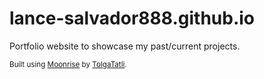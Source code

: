 # lance-salvador888.github.io
Portfolio website to showcase my past/current projects.


<sub>Built using [Moonrise](https://github.com/TolgaTatli/Moonrise) by [TolgaTatli](https://github.com/TolgaTatli/).</sub> 
